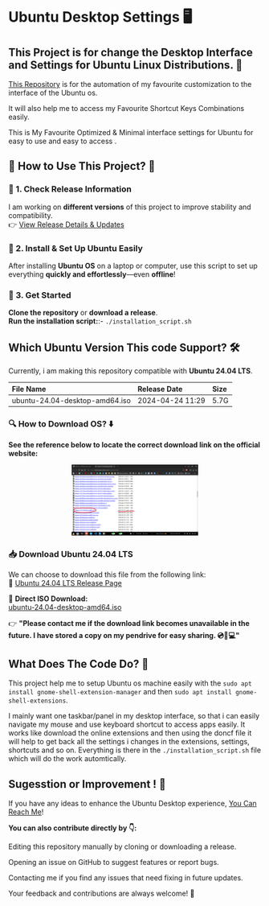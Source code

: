 # Ubuntu Desktop Settings 🖥️




## This Project is for change the Desktop Interface and Settings for Ubuntu Linux Distributions. 🎨

[This Repository](./) is for the automation of my favourite customization to the interface of the Ubuntu os.

It will also help me to access my Favourite Shortcut Keys Combinations easily.

This is My Favourite Optimized & Minimal interface settings for Ubuntu for easy to use and easy to access .





## 🚀 How to Use This Project? 🤔  

### 🔹 1. Check Release Information  
I am working on **different versions** of this project to improve stability and compatibility.  
👉 [View Release Details & Updates](./zzz_extra_need/releases_information.md)  

### 🔹 2. Install & Set Up Ubuntu Easily  
After installing **Ubuntu OS** on a laptop or computer, use this script to set up everything **quickly and effortlessly**—even **offline**!  

### 🔹 3. Get Started 
**Clone the repository** or **download a release**.  
**Run the installation script:**:-   `./installation_script.sh`







## Which Ubuntu Version This code Support? 🛠️

Currently, i am making this repository compatible with **Ubuntu 24.04 LTS**.  

| File Name | Release Date | Size |
|:-------------------------------|:-----------------|:-----|
| ubuntu-24.04-desktop-amd64.iso | 2024-04-24 11:29 | 5.7G |


### 🔍 How to Download OS? ⬇️

**See the reference below to locate the correct download link on the official website:**
<p align="center">
  <img src="zzz_extra_need/images/ubuntu_24_04_lts_download_page.png" alt="Ubuntu 24.04 LTS Download Page" width="50%">
</p>


### 📥 Download Ubuntu 24.04 LTS  

We can choose to download this file from the following link:  
🔗 [Ubuntu 24.04 LTS Release Page](https://old-releases.ubuntu.com/releases/noble/)  

📌 **Direct ISO Download:**  
[ubuntu-24.04-desktop-amd64.iso](https://old-releases.ubuntu.com/releases/noble/ubuntu-24.04-desktop-amd64.iso)  

👉 **"Please contact me if the download link becomes unavailable in the future. I have stored a copy on my pendrive for easy sharing. 💿📂💻"**





## What Does The Code Do? 🤔

This project help me to setup Ubuntu os machine easily with the ```sudo apt install gnome-shell-extension-manager``` and then ```sudo apt install gnome-shell-extensions```.

I mainly want one taskbar/panel in my desktop interface, so that i can easily navigate my mouse and use keyboard shortcut to access apps easily. It works like download the online extensions and then using the doncf file it will help to get back all the settings i changes in the extensions, settings, shortcuts and so on. Everything is there in the ```./installation_script.sh``` file which will do the work automtically.











## Sugesstion or Improvement ! 🚀

If you have any ideas to enhance the Ubuntu Desktop experience, [You Can Reach Me](https://github.com/RanaUniverse)!

**You can also contribute directly by 👇:**

Editing this repository manually by cloning or downloading a release.

Opening an issue on GitHub to suggest features or report bugs.

Contacting me if you find any issues that need fixing in future updates.

Your feedback and contributions are always welcome! 🎉